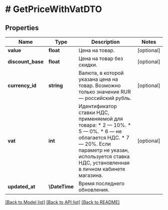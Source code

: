 # # GetPriceWithVatDTO

## Properties

Name | Type | Description | Notes
------------ | ------------- | ------------- | -------------
**value** | **float** | Цена на товар. | [optional]
**discount_base** | **float** | Цена на товар без скидки. | [optional]
**currency_id** | **string** | Валюта, в которой указана цена на товар.  Возможно только значение RUR — российский рубль. | [optional]
**vat** | **int** | Идентификатор ставки НДС, применяемой для товара:  * 2 — 10%. * 5 — 0%. * 6 — не облагается НДС. * 7 — 20%.  Если параметр не указан, используется ставка НДС, установленная в личном кабинете магазина. | [optional]
**updated_at** | **\DateTime** | Время последнего обновления. |

[[Back to Model list]](../../README.md#models) [[Back to API list]](../../README.md#endpoints) [[Back to README]](../../README.md)
